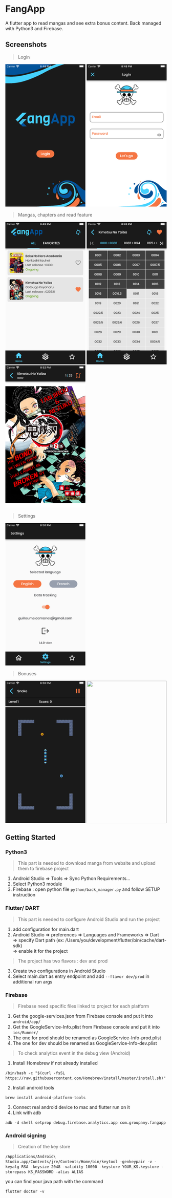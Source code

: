 # FangApp

A flutter app to read mangas and see extra bonus content.
Back managed with Python3 and Firebase.

## Screenshots
> Login
<p float="left">
   <img src="./assets/images/screenshots/fangapp_login.png" width="250" height="445"/>
   <img src="./assets/images/screenshots/fangapp_login_form.png" width="250" height="445"/>
</p>

> Mangas, chapters and read feature
<p float="left">
   <img src="./assets/images/screenshots/fangapp_home.png" width="250" height="445"/>
   <img src="./assets/images/screenshots/fangapp_chapters.png" width="250" height="445"/>
   <img src="./assets/images/screenshots/fangapp_reading.png" width="250" height="445"/>
</p>

> Settings
<p float="left">
   <img src="./assets/images/screenshots/fangapp_settings.png" width="250" height="445"/>
</p>

> Bonuses
<p float="left">
   <img src="./assets/images/screenshots/fangapp_bonus_snake.png" width="250" height="445"/>
   <img src="./assets/images/screenshots/fangapp_bonus_sunny.gif" width="250" height="445"/>
</p>

## Getting Started

### Python3
> This part is needed to download manga from website and upload them to firebase project
1. Android Studio => Tools => Sync Python Requirements...
2. Select Python3 module
3. Firebase : open python file ```python/back_manager.py``` and follow SETUP instruction

### Flutter/ DART
> This part is needed to configure Android Studio and run the project
1. add configuration for main.dart
2. Android Studio => preferences => Languages and Frameworks => Dart  
   => specify Dart path (ex: /Users/you/development/flutter/bin/cache/dart-sdk)  
   => enable it for the project

> The project has two flavors : dev and prod

3. Create two configurations in Android Studio
4. Select main.dart as entry endpoint and add ```--flavor dev/prod```  in additional run args

### Firebase

> Firebase need specific files linked to project for each platform
1. Get the google-services.json from Firebase console and put it into  ```android/app/```
2. Get the GoogleService-Info.plist from Firebase console and put it into  ```ios/Runner/```
3. The one for prod should be renamed as GoogleService-Info-prod.plist
4. The one for dev should be renamed as GoogleService-Info-dev.plist

> To check analytics event in the debug view (Android)
1. Install Homebrew if not already installed
```  
/bin/bash -c "$(curl -fsSL https://raw.githubusercontent.com/Homebrew/install/master/install.sh)"  
```  
2. Install android tools
```  
brew install android-platform-tools  
```  
3. Connect real android device to mac and flutter run on it
4. Link with adb
```  
adb -d shell setprop debug.firebase.analytics.app com.groupany.fangapp  
```  

### Android signing
> Creation of the key store
```  
/Applications/Android\ Studio.app/Contents/jre/Contents/Home/bin/keytool -genkeypair -v -keyalg RSA -keysize 2048 -validity 10000 -keystore YOUR_KS.keystore -storepass KS_PASSWORD -alias ALIAS  
```  
you can find your java path with the command
```  
flutter doctor -v  
```